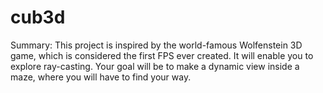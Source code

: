 # cub3d
Summary: This project is inspired by the world-famous Wolfenstein 3D game, which is
considered the first FPS ever created. It will enable you to explore ray-casting. Your goal
will be to make a dynamic view inside a maze, where you will have to find your way.
